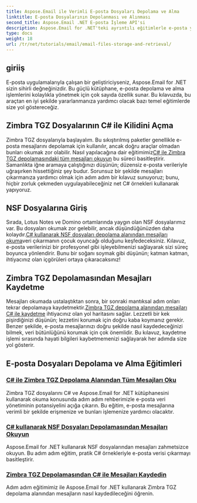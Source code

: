 ```yaml
---
title: Aspose.Email ile Verimli E-posta Dosyaları Depolama ve Alma
linktitle: E-posta Dosyalarının Depolanması ve Alınması
second_title: Aspose.Email .NET E-posta İşleme API'si
description: Aspose.Email for .NET'teki ayrıntılı eğitimlerle e-posta yönetiminin kilidini açın. Eğitimde C# dilinde Zimbra TGZ ve NSF dosya yönetimi ele alınıyor.
type: docs
weight: 18
url: /tr/net/tutorials/email/email-files-storage-and-retrieval/
---
```

## giriiş

E-posta uygulamalarıyla çalışan bir geliştiriciyseniz, Aspose.Email for .NET sizin sihirli değneğinizdir. Bu güçlü kütüphane, e-posta depolama ve alma işlemlerini kolaylıkla yönetmek için çok sayıda özellik sunar. Bu kılavuzda, bu araçtan en iyi şekilde yararlanmanıza yardımcı olacak bazı temel eğitimlerde size yol göstereceğiz.

## Zimbra TGZ Dosyalarının C# ile Kilidini Açma
Zimbra TGZ dosyalarıyla başlayalım. Bu sıkıştırılmış paketler genellikle e-posta mesajlarını depolamak için kullanılır, ancak doğru araçlar olmadan bunları okumak zor olabilir. Nasıl yapılacağına dair eğitimimiz[C# ile Zimbra TGZ depolamasındaki tüm mesajları okuyun](./read-all-messages-from-zimbra-tgz-storage/) bu süreci basitleştirir. Samanlıkta iğne aramaya çalıştığınızı düşünün; düzensiz e-posta verileriyle uğraşırken hissettiğiniz şey budur. Sorunsuz bir şekilde mesajları çıkarmanıza yardımcı olmak için adım adım bir kılavuz sunuyoruz; bunu, hiçbir zorluk çekmeden uygulayabileceğiniz net C# örnekleri kullanarak yapıyoruz. 

## NSF Dosyalarına Giriş
 Sırada, Lotus Notes ve Domino ortamlarında yaygın olan NSF dosyalarımız var. Bu dosyaları okumak zor gelebilir, ancak düşündüğünüzden daha kolaydır.[C# kullanarak NSF dosyaları depolama alanından mesajları okuma](./read-messages-from-nsf-files-storage/)veri çıkarmanın çocuk oyuncağı olduğunu keşfedeceksiniz. Kılavuz, e-posta verilerinizi bir profesyonel gibi işleyebilmenizi sağlayarak sizi süreç boyunca yönlendirir. Bunu bir soğanı soymak gibi düşünün; katman katman, ihtiyacınız olan içgörüleri ortaya çıkaracaksınız!

## Zimbra TGZ Depolamasından Mesajları Kaydetme
 Mesajları okumada ustalaştıktan sonra, bir sonraki mantıksal adım onları tekrar depolamaya kaydetmektir.[Zimbra TGZ depolama alanından mesajları C# ile kaydetme](./save-messages-from-zimbra-tgz-storage/) ihtiyacınız olan yol haritasını sağlar. Lezzetli bir kek pişirdiğinizi düşünün; lezzetini korumak için doğru kaba koymanız gerekir. Benzer şekilde, e-posta mesajlarınızı doğru şekilde nasıl kaydedeceğinizi bilmek, veri bütünlüğünü korumak için çok önemlidir. Bu kılavuz, kaydetme işlemi sırasında hayati bilgileri kaybetmemenizi sağlayarak her adımda size yol gösterir.

## E-posta Dosyaları Depolama ve Alma Eğitimleri
### [C# ile Zimbra TGZ Depolama Alanından Tüm Mesajları Oku](./read-all-messages-from-zimbra-tgz-storage/)
Zimbra TGZ dosyalarını C# ve Aspose.Email for .NET kütüphanesini kullanarak okuma konusunda adım adım rehberimizle e-posta veri yönetiminin potansiyelini açığa çıkarın. Bu eğitim, e-posta mesajlarına verimli bir şekilde erişmenize ve bunları işlemenize yardımcı olacaktır.
### [C# kullanarak NSF Dosyaları Depolamasından Mesajları Okuyun](./read-messages-from-nsf-files-storage/)
Aspose.Email for .NET kullanarak NSF dosyalarından mesajları zahmetsizce okuyun. Bu adım adım eğitim, pratik C# örnekleriyle e-posta verisi çıkarmayı basitleştirir.
### [Zimbra TGZ Depolamasından C# ile Mesajları Kaydedin](./save-messages-from-zimbra-tgz-storage/)
Adım adım eğitimimiz ile Aspose.Email for .NET kullanarak Zimbra TGZ depolama alanından mesajların nasıl kaydedileceğini öğrenin.